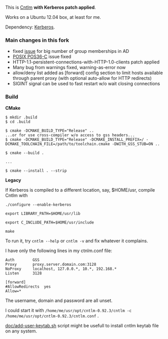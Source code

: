 This is [Cntlm](http://cntlm.sourceforge.net/) **with Kerberos patch applied**.

Works on a Ubuntu 12.04 box, at least for me.

Dependency: [Kerberos](http://web.mit.edu/kerberos/).

### Main changes in this fork
* fixed [issue](https://github.com/metaphox/cntlm-gss/issues/2) for big number of group memberships in AD
* [POSIX POS36-C](https://wiki.sei.cmu.edu/confluence/display/c/POS36-C.+Observe+correct+revocation+order+while+relinquishing+privileges) issue fixed
* HTTP-1.1-persistent-connections-with-HTTP-1.0-clients patch applied
* Many bug from warnings fixed, warning-as-error now
* allow/deny list added as [forward] config section to limit hosts available through parent proxy (with optional auto-allow for HTTP redirects)
* SIGINT signal can be used to fast restart w/o wait closing connections

### Build
**CMake**
```
$ mkdir .build
$ cd .build

$ cmake -DCMAKE_BUILD_TYPE="Release" ..
...or for use cross-compiler w/o access to gss headers...
$ cmake -DCMAKE_BUILD_TYPE="Release" -DCMAKE_INSTALL_PREFIX=/ -DCMAKE_TOOLCHAIN_FILE=/path/to/toolchain.cmake -DWITH_GSS_STUB=ON ..

$ cmake --build .

...

$ cmake --install . --strip
```

**Legacy**

If Kerberos is compiled to a different location, say, $HOME/usr, compile Cntlm with

```
./configure --enable-kerberos

export LIBRARY_PATH=$HOME/usr/lib

export C_INCLUDE_PATH=$HOME/usr/include

make
```

To run it, try `cntlm --help` or `cntlm -v` and fix whatever it complains.

I have only the following lines in my ctnlm.conf file:

```
Auth        GSS
Proxy		proxy.server.domain.com:3128
NoProxy		localhost, 127.0.0.*, 10.*, 192.168.*
Listen		3128

[forward]
#AllowRedirects  yes
Allow=*
```

The username, domain and password are all unset.

I could start it with `/home/me/usr/opt/cntlm-0.92.3/cntlm -c /home/me/usr/opt/cntlm-0.92.3/cntlm.conf` .

[doc/add-user-keytab.sh](doc/add-user-keytab.sh) script might be usefull to install cntlm keytab file on any system.

